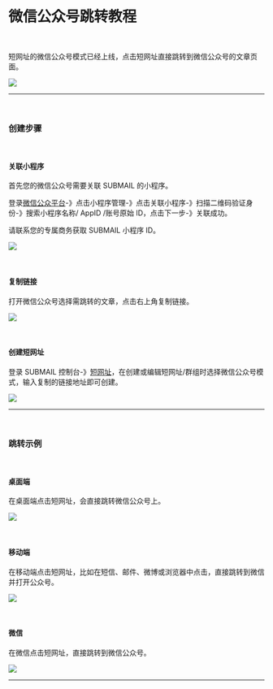 # 微信公众号跳转教程

<br>

短网址的微信公众号模式已经上线，点击短网址直接跳转到微信公众号的文章页面。

![](https://libraries.mysubmail.com/public/99040a5a4bb73c0f8ab0495dae84a27f/images/c511d5d3d99691e66f1f59c022a0ba0e.png)

------

<br>

### 创建步骤

<br>

#### 关联小程序

首先您的微信公众号需要关联 SUBMAIL 的小程序。

登录[微信公众平台](https://mp.weixin.qq.com)-》点击小程序管理-》点击关联小程序-》扫描二维码验证身份-》搜索小程序名称/ AppID /账号原始 ID，点击下一步-》关联成功。

请联系您的专属商务获取 SUBMAIL 小程序 ID。

![](https://libraries.mysubmail.com/public/99040a5a4bb73c0f8ab0495dae84a27f/images/a4054c65a9a70a192019c8753f7b34c7.gif)

<br>

#### 复制链接

打开微信公众号选择需跳转的文章，点击右上角复制链接。

![](https://libraries.mysubmail.com/public/99040a5a4bb73c0f8ab0495dae84a27f/images/c0c03a93108011a8784274e512cdeb8c.jpg)

<br>

#### 创建短网址

登录 SUBMAIL 控制台-》[短网址](https://www.mysubmail.com/console/shorturl)，在创建或编辑短网址/群组时选择微信公众号模式，输入复制的链接地址即可创建。

![](https://libraries.mysubmail.com/public/99040a5a4bb73c0f8ab0495dae84a27f/images/788a62f45d4ba6eb599b9022b59be967.gif)

------

<br>

### 跳转示例

<br>

#### 桌面端

在桌面端点击短网址，会直接跳转微信公众号上。

![](https://libraries.mysubmail.com/public/99040a5a4bb73c0f8ab0495dae84a27f/images/2c262202b22514438123de01f028ef73.gif)

<br>

#### 移动端

在移动端点击短网址，比如在短信、邮件、微博或浏览器中点击，直接跳转到微信并打开公众号。

![](https://libraries.mysubmail.com/public/99040a5a4bb73c0f8ab0495dae84a27f/images/b41598d1397bcb35a90c13ddf9f5226e.gif)

<br>

#### 微信

在微信点击短网址，直接跳转到微信公众号。

![](https://libraries.mysubmail.com/public/99040a5a4bb73c0f8ab0495dae84a27f/images/ae4e31aef94a220d2a08fa2d8fd4cbb8.gif)

------
